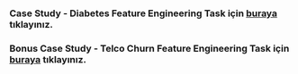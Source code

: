 
###  Case Study - **Diabetes Feature Engineering Task** için [buraya](https://drive.google.com/drive/folders/1E_aPu-z0COngBcRXnpyb8dWE0ETqksHH?usp=sharing) tıklayınız.

###  Bonus Case Study - **Telco Churn Feature Engineering Task** için [buraya](https://drive.google.com/drive/folders/1XpC5TFQFeehDW0PKOAbzgfkBkgsRRbv2?usp=sharing) tıklayınız.

